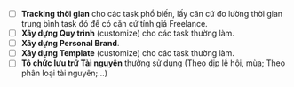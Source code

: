 - [ ] **Tracking thời gian** cho các task phổ biến, lấy căn cứ đo lường thời gian trung bình task đó để có căn cứ tính giá Freelance.
- [ ] **Xây dựng Quy trình** (customize) cho các task thường làm.
- [ ] **Xây dựng Personal Brand**.
- [ ] **Xây dựng Template** (customize) cho các task thường làm.
- [ ] **Tổ chức lưu trữ Tài nguyên** thường sử dụng (Theo dịp lễ hội, mùa; Theo phân loại tài nguyên;...)
